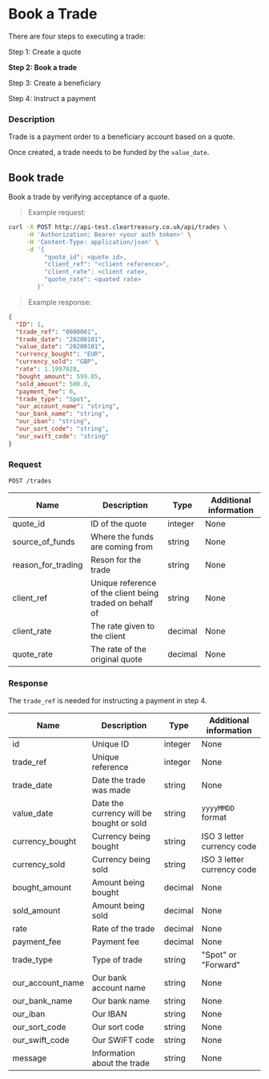 # Book a Trade

There are four steps to executing a trade:

Step 1: Create a quote

**Step 2: Book a trade**

Step 3: Create a beneficiary

Step 4: Instruct a payment

### Description

Trade is a payment order to a beneficiary account based on a quote.

Once created, a trade needs to be funded by the `value_date`.

<!-- TODO:  In the event that it does not, it will get cancelled automatically. ?? -->

## Book trade

Book a trade by verifying acceptance of a quote.

> Example request:

```bash
curl -X POST http://api-test.cleartreasury.co.uk/api/trades \
     -H 'Authorization: Bearer <your auth token>' \
     -H 'Content-Type: application/json' \
     -d '{
          "quote_id": <quote id>,
          "client_ref": "<client reference>",
          "client_rate": <client rate>,
          "quote_rate": <quoted rate>
        }'
```

> Example response:

```json
{
  "ID": 1,
  "trade_ref": "0000001",
  "trade_date": "20200101",
  "value_date": "20200101",
  "currency_bought": "EUR",
  "currency_sold": "GBP",
  "rate": 1.1997028,
  "bought_amount": 599.85,
  "sold_amount": 500.0,
  "payment_fee": 0,
  "trade_type": "Spot",
  "our_account_name": "string",
  "our_bank_name": "string",
  "our_iban": "string",
  "our_sort_code": "string",
  "our_swift_code": "string"
}
```

### Request

`POST /trades`

| Name               | Description                                              | Type    | Additional information |
| ------------------ | -------------------------------------------------------- | ------- | ---------------------- |
| quote_id           | ID of the quote                                          | integer | None                   |
| source_of_funds    | Where the funds are coming from                          | string  | None                   |
| reason_for_trading | Reson for the trade                                      | string  | None                   |
| client_ref         | Unique reference of the client being traded on behalf of | string  | None                   |
| client_rate        | The rate given to the client                             | decimal | None                   |
| quote_rate         | The rate of the original quote                           | decimal | None                   |

### Response

The `trade_ref` is needed for instructing a payment in step 4.

| Name             | Description                              | Type    | Additional information     |
| ---------------- | ---------------------------------------- | ------- | -------------------------- |
| id               | Unique ID                                | integer | None                       |
| trade_ref        | Unique reference                         | integer | None                       |
| trade_date       | Date the trade was made                  | string  | None                       |
| value_date       | Date the currency will be bought or sold | string  | `yyyyMMDD` format          |
| currency_bought  | Currency being bought                    | string  | ISO 3 letter currency code |
| currency_sold    | Currency being sold                      | string  | ISO 3 letter currency code |
| bought_amount    | Amount being bought                      | decimal | None                       |
| sold_amount      | Amount being sold                        | decimal | None                       |
| rate             | Rate of the trade                        | decimal | None                       |
| payment_fee      | Payment fee                              | decimal | None                       |
| trade_type       | Type of trade                            | string  | "Spot" or "Forward"        |
| our_account_name | Our bank account name                    | string  | None                       |
| our_bank_name    | Our bank name                            | string  | None                       |
| our_iban         | Our IBAN                                 | string  | None                       |
| our_sort_code    | Our sort code                            | string  | None                       |
| our_swift_code   | Our SWIFT code                           | string  | None                       |
| message          | Information about the trade              | string  | None                       |
